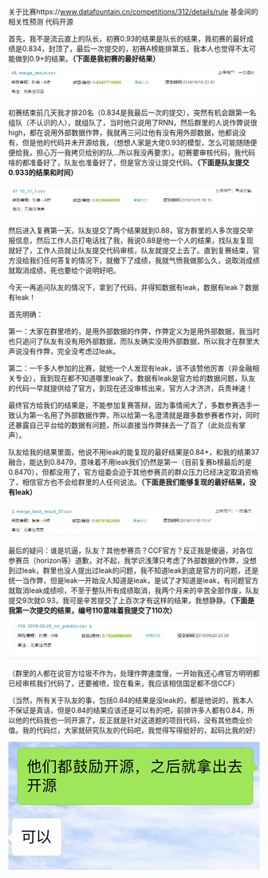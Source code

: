 关于比赛https://www.datafountain.cn/competitions/312/details/rule 基金间的相关性预测 代码开源

首先，我不是流云直上的队长，初赛0.93的结果是队长的结果，我初赛的最好成绩是0.834，封顶了，最后一次提交的，初赛A榜能排第五，我本人也觉得不太可能做到0.9+的结果。**（下面是我初赛的最好结果）**![1542028722864](img/1542028722864.png)

初赛结束前几天我才排20名（0.834是我最后一次的提交），突然有机会跟第一名组队（不认识的人），就组队了，当时他只说用了RNN，然后群里的人说作弊说很high，都在说用外部数据作弊，我就再三问过他有没有用外部数据，他都说没有，但是他的代码并未开源给我，（想想人家是大佬0.93的模型，怎么可能随随便便给我，担心万一我拷贝给别的队...所以我没再要求）。初赛要审核代码，我代码啥的都准备好了，队友也准备好了，但是官方没让提交代码。**（下面是队友提交0.933的结果和时间）**

![1542031010322](img/1542031010322.png)

然后进入复赛第一天，队友提交了两个结果就到0.88，官方群里的人多次提交举报信息，然后工作人员打电话找了我，我说0.88是他一个人的结果，找队友复现就好了，工作人员就让队友提交代码审核，队友就提交上去了。直到复赛结束，官方没给我们任何答复的情况下，就撤下了成绩，我就气愤我做那么久，说取消成绩就取消成绩，死也要给个说明好吧。

今天一再追问队友的情况下，拿到了代码，并得知数据有leak，数据有leak？数据有leak！

首先明确：

第一：大家在群里喷的，是用外部数据的作弊，作弊定义为是用外部数据，我当时也只追问了队友有没有用外部数据，而队友确实没用外部数据，所以我才在群里大声说没有作弊，完全没考虑过leak。

第二：一千多人参加的比赛，就他一个人发现有leak，该不该赞他厉害（非金融相关专业），我到现在都不知道哪里leak了。数据有leak是官方给的数据问题，队友的代码一早就提供给了官方，到现在还没审核出来，官方人才济济，兵贵神速！

最终官方给我们的结果是，不能参加复赛答辩，因为事情闹大了，多数参赛选手一致认为第一名用了外部数据作弊，所以给第一名澄清就是跟多数参赛者作对，同时还暴露自己平台给的数据有问题，所以直接当作弊抹去一了百了（此处应有掌声）。

队友给我的结果里面，他说不用leak的能复现的最好结果是0.84+，和我的结果37融合，能达到0.8479，意味着不用leak我们仍然是第一（目前复赛b榜最后的是0.8470），但都没用了，官方组委会迫于其他参赛员的群众压力已经决定取消资格了，相信官方也不会给群里的人任何说法。**（下面是我们能够复现的最好结果，没有leak）**

![1542034225763](img/1542034225763.png)

最后的疑问：谁是坑逼，队友？其他参赛员？CCF官方？反正我是傻逼，对各位参赛员（horizon等）道歉，对不起，我学识浅薄只考虑了外部数据的作弊，没想到过leak，群里也没人提出过leak的问题，我不知道leak到底是官方的问题，还是统一当作弊，但是leak一开始没人知道是leak，是试了才知道是leak，有问题官方就取消leak成绩呗，不至于整队所有成绩取消，我两个月来的辛苦全部作废，队友提交9次就0.93，我可是辛苦提交了上百次才有这样的结果，我想静静。**（下面是我第一次提交的结果，编号110意味着我提交了110次）**![1542035248721](img/1542035248721.png)

（群里的人都在说官方垃圾不作为，处理作弊速度慢，一开始我还心疼官方明明都已经审核我们代码了，还要被喷，现在看来，我应该相信国足都不信CCF）

（当然，所有关于队友的事，包括0.84的结果是没leak的，都是他说的，我本人不保证是真话，但是0.84的结果应该还是可以有的吧，前排许多人都有0.84，所以他的代码我也一同开源了，反正就是针对这道题的项目代码，没有其他商业价值。我的代码烂，大家就研究队友的代码吧，我觉得写得挺好的，起码比我的好）

![1542037352518](img/1542037352518.png)
